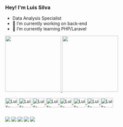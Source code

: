### Hey! I'm Luis Silva 

- Data Analysis Specialist
- 🔭 I’m currently working on back-end
- 🌱 I’m currently learning PHP/Laravel

<div>
  <a href="https://beacons.ai/LuiSilvak">
  <img height="180em" src="https://github-readme-stats.vercel.app/api?username=LuiSilvak&show_icons=true&theme=dark&include_all_commits=true&count_private=true"/>
  <img height="180em" src="https://github-readme-stats.vercel.app/api/top-langs/?username=LuiSilvak&layout=compact&langs_count=16&theme=dark"/>
</div>
<div style="display: inline_block"><br>
   <img align="center" alt="Luis-PHP" height="30" width="40" src="https://cdn.jsdelivr.net/gh/devicons/devicon@latest/icons/php/php-original.svg" />
   <img align="center" alt="Luis-Python" height="30" width="40" src="https://cdn.jsdelivr.net/gh/devicons/devicon@latest/icons/python/python-original.svg" />
   <img align="center" alt="Luis-Laravel" height="30" width="40" src="https://cdn.jsdelivr.net/gh/devicons/devicon@latest/icons/laravel/laravel-original.svg" />
   <img align="center" alt="Luis-Selenium" height="30" width="40" src="https://cdn.jsdelivr.net/gh/devicons/devicon@latest/icons/selenium/selenium-original.svg" />
   <img align="center" alt="Luis-Linux" height="30" width="40" src="https://cdn.jsdelivr.net/gh/devicons/devicon@latest/icons/linux/linux-original.svg" /> 
  <img align="center" alt="Luis-Powershell" height="30" width="40" src="https://cdn.jsdelivr.net/gh/devicons/devicon@latest/icons/powershell/powershell-original.svg" />
   <img align="center" alt="Luis-Docker" height="30" width="40" src="https://cdn.jsdelivr.net/gh/devicons/devicon@latest/icons/docker/docker-original.svg" />
   <img align="center" alt="Luis-Ansible" height="30" width="40" src="https://cdn.jsdelivr.net/gh/devicons/devicon@latest/icons/ansible/ansible-original.svg" />
</div>

##

<div>
  <a href="#" target="_blank"><img src="https://img.shields.io/badge/Gmail-D14836?style=for-the-badge&logo=gmail&logoColor=white" target="_blank"></a>
  <a href="#" target="_blank"><img src="https://img.shields.io/badge/Discord-7289DA?style=for-the-badge&logo=discord&logoColor=white" target="_blank"></a>
  <a href="#" target="_blank"><img src="https://img.shields.io/badge/LinkedIn-0077B5?style=for-the-badge&logo=linkedin&logoColor=white" target="_blank"></a>
  <a href="#" target="_blank"><img src="https://img.shields.io/badge/Instagram-E4405F?style=for-the-badge&logo=instagram&logoColor=white" target="_blank"></a>
  <a href="#" target="_blank"><img src="https://img.shields.io/badge/GitLab-330F63?style=for-the-badge&logo=gitlab&logoColor=white" target="_blank"></a>
</div>

##

